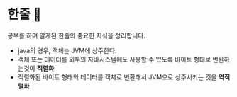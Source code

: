 # 한줄 📝 
공부를 하며 알게된 한줄의 중요힌 지식을 정리합니다.

- java의 경우, 객체는 JVM에 상주한다.
- 객체 또는 데이터를 외부의 자바시스템에도 사용할 수 있도록 바이트 형태로 변환하는것이 **직렬화**
- 직렬화된 바이트 형태의 데이터를 객체로 변환해서 JVM으로 상주시키는 것을 **역직렬화**
